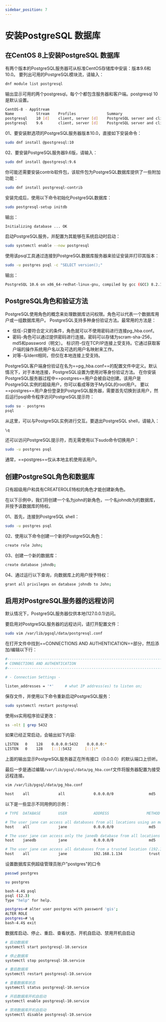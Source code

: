 ```yaml
---
sidebar_position: 7
---
```


# 安装PostgreSQL 数据库

## 在CentOS 8上安装PostgreSQL 数据库

有两个版本的PostgreSQL服务器可从标准CentOS存储库中安装：版本9.6和10.0。
要列出可用的PostgreSQL模块流，请输入：

``` bash
dnf module list postgresql
```

输出显示可用的两个postgresql。每个个都包含服务器和客户端。postgresql 10 是默认设置。

``` bash
CentOS-8 - AppStream
Name          Stream    Profiles              Summary                                                 
postgresql    10 [d]    client, server [d]    PostgreSQL server and client module                     
postgresql    9.6       client, server [d]    PostgreSQL server and client module 
```

01、要安装默选项的PostgreSQL服务器版本10.0，直接如下安装命令：

``` bash
sudo dnf install @postgresql:10
```

02、要安装PostgreSQL服务器9.6版，请输入：

``` bash
sudo dnf install @postgresql:9.6
```

你可能还需要安装contrib软件包，该软件包为PostgreSQL数据库提供了一些附加功能：

``` bash
sudo dnf install postgresql-contrib
```

安装完成后，使用以下命令初始化PostgreSQL数据库：

``` bash
sudo postgresql-setup initdb
```

输出：

``` bash
Initializing database ... OK
```

启动PostgreSQL服务，并配置为其能够在系统启动时启动：

``` bash
sudo systemctl enable --now postgresql
```

使用该psql工具通过连接到PostgreSQL数据库服务器来验证安装并打印其版本：

``` bash
sudo -u postgres psql -c "SELECT version();"
```

输出：

``` bash
PostgreSQL 10.6 on x86_64-redhat-linux-gnu, compiled by gcc (GCC) 8.2.1 20180905 (Red Hat 8.2.1-3), 64-bit
```

## PostgreSQL角色和验证方法

PostgreSQL使用角色的概念来处理数据库访问权限。角色可以代表一个数据库用户或一组数据库用户。
PostgreSQL支持多种身份验证方法。最常用的方法是：

- 信任-只要符合定义的条件，角色就可以不使用密码进行连接pg_hba.conf。
- 密码-角色可以通过提供密码进行连接。密码可以存储为scram-sha-256，md5和password（明文）。
 标识符-仅在TCP/IP连接上受支持。它通过获取客户端的操作系统用户名以及可选的用户名映射来工作。
- 对等-与Ident相同，但仅在本地连接上受支持。

PostgreSQL客户端身份验证在名为==pg_hba.conf==的配置文件中定义。默认情况下，对于本地连接，PostgreSQL设置为使用对等身份验证方法。
在你安装PostgreSQL服务器过程中==postgres==用户会被自动创建。该用户是PostgreSQL实例的超级用户，你可以看成等效于MySQL的root用户。
要以==postgres==用户身份登录到PostgreSQL服务器，需要首先切换到该用户，然后运行psql命令程序访问PostgreSQL提示符：

``` bash
sudo su - postgres
psql
```

从这里，可以与PostgreSQL实例进行交互。要退出PostgreSQL shell，请输入：

``` bash
\q
```

还可以访问PostgreSQL提示符，而无需使用以下sudo命令切换用户：

``` bash
sudo -u postgres psql
```

通常，==postgres==仅从本地主机使用该用户。

## 创建PostgreSQL角色和数据库

只有超级用户和具有CREATEROLE特权的角色才能创建新角色。

在以下示例中，我们将创建一个名为john的新角色，一个名johndb为的数据库，并授予该数据库的特权。

01、首先，连接到PostgreSQL shell：

``` bash
sudo -u postgres psql
```

02、使用以下命令创建一个新的PostgreSQL角色：

``` bash
create role John;
```

03、创建一个新的数据库：

``` bash
create database johndb;
```

04、通过运行以下查询，向数据库上的用户授予特权：

``` bash
grant all privileges on database johndb to John;
```

## 启用对PostgreSQL服务器的远程访问

默认情况下，PostgreSQL服务器仅供本地(127.0.0.1)访问。

要启用对PostgreSQL服务器的远程访问，请打开配置文件：

``` bash
sudo vim /var/lib/pgsql/data/postgresql.conf
```

在打开文件中找到==CONNECTIONS AND AUTHENTICATION==部分，然后添加/编辑以下行：

``` bash
#------------------------------------------------------------------------------
# CONNECTIONS AND AUTHENTICATION
#------------------------------------------------------------------------------

# - Connection Settings -

listen_addresses = '*'     # what IP address(es) to listen on;
```

保存文件，并使用以下命令重新启动PostgreSQL服务：

``` bash
sudo systemctl restart postgresql
```

使用ss实用程序验证更改：

``` bash
ss -nlt | grep 5432
```

如果已经正常启动，会输出如下内容:

``` bash
LISTEN   0    128    0.0.0.0:5432    0.0.0.0:*       
LISTEN   0    128    [::]:5432      [::]:*
```

上面的输出显示PostgreSQL服务器正在所有接口（0.0.0.0）的默认端口上侦听。

最后一步是通过编辑`/var/lib/pgsql/data/pg_hba.conf`文件将服务器配置为接受远程连接。

``` bash
vim /var/lib/pgsql/data/pg_hba.conf
```

``` bash
host    all             all             0.0.0.0/0                md5
```

以下是一些显示不同用例的示例：

``` bash
# TYPE  DATABASE        USER            ADDRESS                 METHOD

# The user jane can access all databases from all locations using an md5 password
host    all             jane            0.0.0.0/0                md5

# The user jane can access only the janedb database from all locations using an md5 password
host    janedb          jane            0.0.0.0/0                md5

# The user jane can access all databases from a trusted location (192.168.1.134) without a password
host    all             jane            192.168.1.134            trust
```

设置数据库实例超级管理员账户"postgres"的口令

``` bash
passwd postgres

su postgres

bash-4.4$ psql
psql (12.3)
Type "help" for help.

postgres=# alter user postgres with password 'gis';
ALTER ROLE
postgres=# \q
bash-4.4$ exit
```

数据库启动、停止、重启、查看状态、开机自启动、禁用开机自启动

``` bash
# 启动数据库
systemctl start postgresql-10.service

# 停止数据库
systemctl stop postgresql-10.service

# 重启数据库
systemctl restart postgresql-10.service

# 查看数据库状态
systemctl status postgresql-10.service

# 开启数据库开机自启动
systemctl enable postgresql-10.service

# 禁用数据库开机自启动
systemctl disable postgresql-10.service
```
